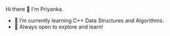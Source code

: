 Hi there 👋 I'm Priyanka.
- 🌱 I’m currently learning C++ Data Structures and Algorithms.
- 🌌 Always open to explore and learn!

